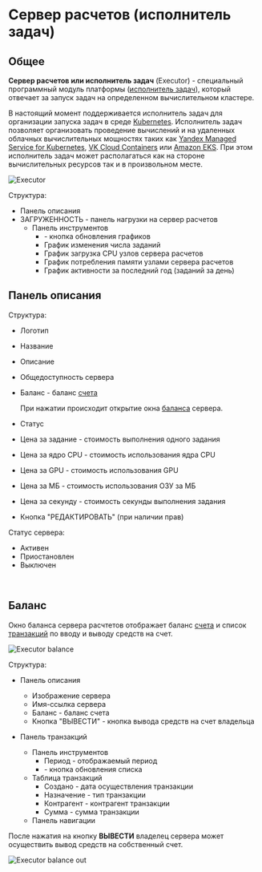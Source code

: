 # Сервер расчетов (исполнитель задач)

## Общее

**Сервер расчетов или исполнитель задач** (Executor) - cпециальный программный модуль платформы ([исполнитель задач](/docs/intro/architecture.md#компоненты)), который отвечает за запуск задач на определенном вычислительном кластере.

В настоящий момент поддерживается исполнитель задач для организации запуска задач в среде [Kubernetes](https://kubernetes.io/). Исполнитель задач позволяет организовать проведение вычислений и на удаленных облачных вычислительных мощностях таких как [Yandex Managed Service for Kubernetes](https://cloud.yandex.com/en/services/managed-kubernetes), [VK Cloud Containers](https://mcs.mail.ru/containers/) или [Amazon EKS](https://aws.amazon.com/eks/). При этом исполнитель задач может располагаться как на стороне вычислительных ресурсов так и в произвольном месте.

![Executor](/images/common/executor.png)

Структура:

- Панель описания
- <span class='iconify-inline' data-icon='mdi:clipboard-pulse'></span>ЗАГРУЖЕННОСТЬ - панель нагрузки на сервер расчетов
  - Панель инструментов
    - <span class='iconify-inline' data-icon='mdi:refresh'></span> - кнопка обновления графиков
    - График изменения числа заданий
    - График загрузка CPU узлов сервера расчетов
    - График потребления памяти узлами сервера расчетов
    - График активности за последний год (заданий за день)

## Панель описания

Структура:

- Логотип
- Название
- Описание
- <span class='iconify-inline' data-icon='mdi:eye' style="color: blue"></span> Общедоступность сервера
- <span class='iconify-inline' data-icon='mdi:wallet'></span> Баланс - баланс [счета][1]

  При нажатии происходит открытие окна [баланса](#баланс) сервера.

- <span class='iconify-inline' data-icon='mdi:play-circle' style="color: green"></span> Статус
- Цена за задание - стоимость выполнения одного задания
- Цена за ядро CPU - стоимость использования ядра CPU
- Цена за GPU - стоимость использования GPU
- Цена за МБ - стоимость использования ОЗУ за МБ
- Цена за секунду - стоимость секунды выполнения задания
- Кнопка "РЕДАКТИРОВАТЬ" (при наличии прав)

Статус сервера:

- <span class='iconify-inline' data-icon='mdi:play-circle' style="color: green"></span> Активен
- <span class='iconify-inline' data-icon='mdi:pause-circle' style="color: orange"></span> Приостановлен
- <span class='iconify-inline' data-icon='mdi:stop-circle' style="color: red"></span> Выключен

<br clear="right"/>

## Баланс

Окно баланса сервера расчтетов отображает баланс [счета][1] и список [транзакций][2] по вводу и выводу средств на счет.

![Executor balance](/images/common/executor_balance.png)

Структура:

- Панель описания

  - Изображение сервера
  - Имя-ссылка сервера
  - <span class='iconify-inline' data-icon='mdi:wallet'></span> Баланс - баланс счета
  - Кнопка "ВЫВЕСТИ" - кнопка вывода средств на счет владельца

- Панель транзакций
  - Панель инструментов
    - Период <span class='iconify-inline' data-icon='mdi:calendar-range'></span> - отображаемый период
    - <span class='iconify-inline' data-icon='mdi:refresh'></span> - кнопка обновления списка
  - Таблица транзакций
    - Создано - дата осуществления транзакции
    - Назначение - тип транзакции
    - Контрагент - контрагент транзакции
    - Сумма - сумма транзакции
  - Панель навигации

После нажатия на кнопку **ВЫВЕСТИ** владелец сервера может осуществить вывод средств на собственный счет.

![Executor balance out](/images/common/executor_balance_out.png)

[1]: /docs/desc/finance.md#cчета
[2]: /docs/desc/finance.md#транзакции
